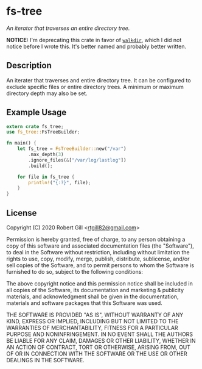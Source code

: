 # fs-tree

_An iterator that traverses an entire directory tree._

**NOTICE:** I'm deprecating this crate in favor of [`walkdir`][walkdir],
which I did not notice before I wrote this. It's better named and
probably better written.

[walkdir]: https://crates.io/crates/walkdir

## Description

An iterater that traverses and entire directory tree. It can be
configured to exclude specific files or entire directory trees.
A minimum or maximum directory depth may also be set.

## Example Usage

```rust
extern crate fs_tree;
use fs_tree::FsTreeBuilder;

fn main() {
    let fs_tree = FsTreeBuilder::new("/var")
        .max_depth(3)
        .ignore_files(&["/var/log/lastlog"])
        .build();

    for file in fs_tree {
        println!("{:?}", file);
    }
}
```

## License

Copyright (C) 2020 Robert Gill <<rtgill82@gmail.com>>

Permission is hereby granted, free of charge, to any person obtaining a copy
of this software and associated documentation files (the "Software"), to
deal in the Software without restriction, including without limitation the
rights to use, copy, modify, merge, publish, distribute, sublicense, and/or
sell copies of the Software, and to permit persons to whom the Software is
furnished to do so, subject to the following conditions:

The above copyright notice and this permission notice shall be included in
all copies of the Software, its documentation and marketing & publicity
materials, and acknowledgment shall be given in the documentation, materials
and software packages that this Software was used.

THE SOFTWARE IS PROVIDED "AS IS", WITHOUT WARRANTY OF ANY KIND, EXPRESS OR
IMPLIED, INCLUDING BUT NOT LIMITED TO THE WARRANTIES OF MERCHANTABILITY,
FITNESS FOR A PARTICULAR PURPOSE AND NONINFRINGEMENT. IN NO EVENT SHALL
THE AUTHORS BE LIABLE FOR ANY CLAIM, DAMAGES OR OTHER LIABILITY, WHETHER
IN AN ACTION OF CONTRACT, TORT OR OTHERWISE, ARISING FROM, OUT OF OR IN
CONNECTION WITH THE SOFTWARE OR THE USE OR OTHER DEALINGS IN THE SOFTWARE.
